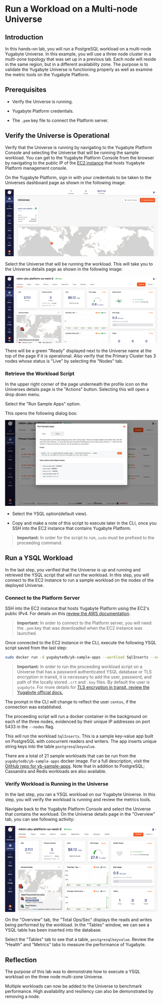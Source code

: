 # Run a Workload on a Multi-node Universe

## Introduction

In this hands-on lab, you will run a PostgreSQL workload on a multi-node Yugabyte Universe. In this example, you will use a three node cluster in a multi-zone topology that was set up in a previous lab. Each node will reside in the same region, but in a different availability zone. The purpose is to validate the Yugabyte Universe is functioning properly as well as examine the metric tools on the Yugabyte Platform.

## Prerequisites

* Verify the Universe is running.

* Yugabyte Platform credentials.

* The `.pem` key file to connect the Platform server.

## Verify the Universe is Operational

Verify that the Universe is running by navigating to the Yugabyte Platform Console and selecting the Universe that will be running the sample workload. You can get to the Yugabyte Platform Console from the browser by navigating to the public IP of the [EC2 instance](https://us-west-2.console.aws.amazon.com/ec2/v2/home?region=us-west-2#Instances:instanceState=running) that hosts Yugabyte Platform management console.

On the Yugabyte Platform, sign in with your credentials to be taken to the Universes dashboard page as shown in the following image:

![Description of this action.](./assets/images/60-universe_dashboard_1600x700.png)

Select the Universe that will be running the workload. This will take you to the Universe details page as shown in the following image:

![Description of this action.](./assets/images/70-universe_details_1600x700.png)

There will be a green "Ready" displayed next to the Universe name at the top of the page if it is operational. Also verify that the Primary Cluster has 3 nodes whose status is "Live" by selecting the "Nodes" tab.

### Retrieve the Workload Script

In the upper right corner of the page underneath the profile icon on the Universes details page is the "Actions" button. Selecting this will open a drop down menu. 

Select the "Run Sample Apps" option.

This opens the following dialog box:

![The docker command to run the SqlInserts application.](./assets/images/100-workload_ysql_1366x768.png)

* Select the YSQL option(default view).

* Copy and make a note of this script to execute later in the CLI, once you SSH into the EC2 instance that contains Yugabyte Platform.

> **Important:** In order for the script to run, `sudo` must be prefixed to the proceeding command.

## Run a YSQL Workload

In the last step, you verified that the Universe is up and running and retrieved the YSQL script that will run the workload. In this step, you will connect to the EC2 instance to run a sample workload on the nodes of the deployed Universe.

### Connect to the Platform Server

SSH into the EC2 instance that hosts Yugabyte Platform using the EC2's public IPv4.  For details on this [review the AWS documentation](https://us-west-2.console.aws.amazon.com/ec2/v2/home?region=us-west-2#ConnectToInstance:instanceId=i-0fd7ae16524e527a1). 

> **Important:** In order to connect to the Platform server, you will need the `.pem` key that was downloaded when the EC2 instance was launched. 

Once connected to the EC2 instance in the CLI, execute the following YSQL script saved from the last step:

```bash
sudo docker run -d yugabytedb/yb-sample-apps --workload SqlInserts --nodes <my-node-ip>:5433,<my-node-ip>:5433,<my-node-ip>:5433
```

> **Important:** In order to run the proceeding workload script on a Universe that has a password authenticated YSQL database or TLS encryption in transit, it is necessary to add the user, password, and path of the locally stored `.crt` and `.key` files. By default the user is `yugabyte`. For more details for [TLS encryption in transit, review the Yugabyte official docs.](https://docs.yugabyte.com/latest/yugabyte-platform/security/enable-encryption-in-transit/) 

The prompt in the CLI will change to reflect the user `centos`, if the connection was established.

The proceeding script will run a docker container in the background on each of the three nodes, evidenced by their unique IP addresses on port 5433 in the `--nodes` flag.

This will run the workload `SqlInserts`. This is a sample key-value app built on PostgreSQL with concurrent readers and writers. The app inserts unique string keys into the table `postgresqlkeyvalue`.

There are a total of 21 sample workloads that can be run from the `yugabytedb/yb-sample-apps` docker image. For a full description, visit the [GitHub repo for yb-sample-apps](https://github.com/yugabyte/yb-sample-apps). Note that in addition to PostgreSQL; Cassandra and Redis workloads are also available.

### Verify Workload is Running in the Universe

In the last step, you ran a YSQL workload on our Yugabyte Universe. In this step, you will verify the workload is running and review the metrics tools. 

Navigate back to the Yugabyte Platform Console and select the Universe that contains the workload. On the Universe details page in the "Overview" tab, you can see following activity:

![The Universe details page displays the metrics of the workload.](./assets/images/200-workload_metrics_1366x768.png)

On the "Overview" tab, the "Total Ops/Sec" displays the reads and writes being performed by the workload. In the "Tables" window, we can see a YSQL table has been inserted into the database.

Select the "Tables" tab to see that a table, `postgresqlkeyvalue`. Review the "Health" and "Metrics" tabs to measure the performance of Yugabyte.

## Reflection

The purpose of this lab was to demonstrate how to execute a YSQL workload on the three node multi-zone Universe.

Multiple workloads can now be added to the Universe to benchmark performance. High availability and resiliency can also be demonstrated by removing a node. 
